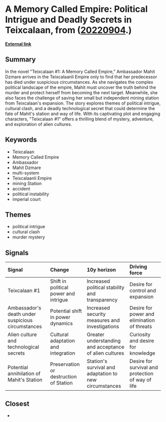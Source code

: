 # __A Memory Called Empire: Political Intrigue and Deadly Secrets in Teixcalaan__, from ([20220904](https://kghosh.substack.com/p/20220904).)

__[External link](https://www.goodreads.com/book/show/37794149-a-memory-called-empire)__



## Summary

In the novel "Teixcalaan #1: A Memory Called Empire," Ambassador Mahit Dzmare arrives in the Teixcalaanli Empire only to find that her predecessor has died under suspicious circumstances. As she navigates the complex political landscape of the empire, Mahit must uncover the truth behind the murder and protect herself from becoming the next target. Meanwhile, she also faces the challenge of saving her small but independent mining station from Teixcalaan's expansion. The story explores themes of political intrigue, cultural clash, and a deadly technological secret that could determine the fate of Mahit's station and way of life. With its captivating plot and engaging characters, "Teixcalaan #1" offers a thrilling blend of mystery, adventure, and exploration of alien cultures.

## Keywords

* Teixcalaan
* Memory Called Empire
* Ambassador
* Mahit Dzmare
* multi-system
* Teixcalaanli Empire
* mining Station
* accident
* political instability
* imperial court

## Themes

* political intrigue
* cultural clash
* murder mystery

## Signals

| Signal                                            | Change                                 | 10y horizon                                            | Driving force                                     |
|:--------------------------------------------------|:---------------------------------------|:-------------------------------------------------------|:--------------------------------------------------|
| Teixcalaan #1                                     | Shift in political power and intrigue  | Increased political stability and transparency         | Desire for control and expansion                  |
| Ambassador's death under suspicious circumstances | Potential shift in power dynamics      | Increased security measures and investigations         | Desire for power and elimination of threats       |
| Alien culture and technological secrets           | Cultural adaptation and integration    | Greater understanding and acceptance of alien cultures | Curiosity and desire for knowledge                |
| Potential annihilation of Mahit's Station         | Preservation or destruction of Station | Station's survival and adaptation to new circumstances | Desire for survival and protection of way of life |

## Closest

* 